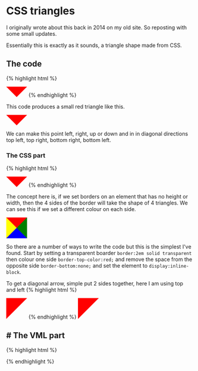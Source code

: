 # CSS triangles
I originally wrote about this back in 2014 on my old site. So reposting with some small updates.

Essentially this is exactly as it sounds, a triangle shape made from CSS.
## The code
{% highlight html %}
<div style="border:2em solid transparent;border-top-color:red;border-bottom:none;display:inline-block"></div>
<!--[if mso]>
  <v:shape path="m,l1000,0 500,1000xe" style="width:64px;height:32px;mso-position-horizontal:center;" fillcolor="red" stroked="f"><o:lock selection="t"/></v:shape>
<![endif]-->
{% endhighlight %}

This code produces a small red triangle like this.
<div style="border:2em solid transparent;border-top-color:red;border-bottom:none;display:inline-block"></div>

We can make this point left, right, up or down and in in diagonal directions top left, top right, bottom right, bottom left.


### The CSS part
{% highlight html %}
<div style="border:2em solid transparent;border-top-color:red;border-bottom:none;display:inline-block"></div>
{% endhighlight %}

The concept here is, if we set borders on an element that has no height or width, then the 4 sides of the border will take the shape of 4 triangles.  We can see this if we set a different colour on each side.
<div style="border:2em solid transparent;border-top-color:red;border-right-color:green;border-bottom-color:blue;border-left-color:yellow;display:inline-block"></div>

So there are a number of ways to write the code but this is the simplest I've found.  Start by setting a transparent boarder `border:2em solid transparent` then colour one side `border-top-color:red;` and remove the space from the opposite side `border-bottom:none;` and set the element to `display:inline-block`.

To get a diagonal arrow, simple put 2 sides together, here I am using top and left
{% highlight html %}
<div style="border:2em solid transparent;border-top-color:red;border-left-color:red;display:inline-block"></div>
{% endhighlight %}
<div style="border:2em solid transparent;border-top-color:red;border-left-color:red;display:inline-block"></div>


##  # The VML part
{% highlight html %}
<!--[if mso]>
  <v:shape path="m,l1000,0 500,1000xe" style="width:64px;height:32px;mso-position-horizontal:center;" fillcolor="red" stroked="f"><o:lock selection="t"/></v:shape>
<![endif]-->
{% endhighlight %}
